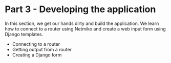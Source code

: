# Part 3 - Developing the application
In this section, we get our hands dirty and build the application. We learn how to connect to a router using Netmiko and create a web input form using Django templates.

- Connecting to a router
- Getting output from a router
- Creating a Django form

